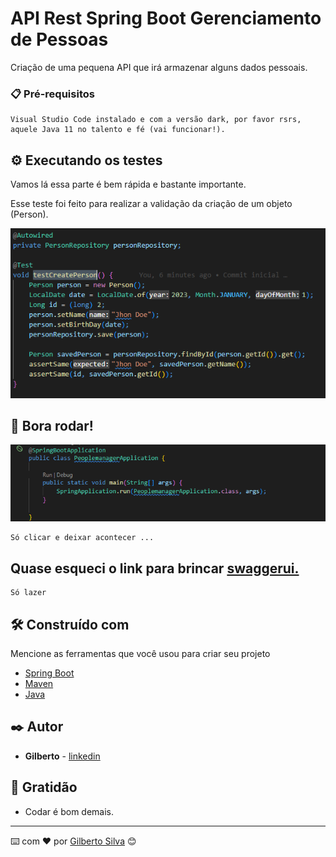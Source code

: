 # API Rest Spring Boot Gerenciamento de Pessoas

Criação de uma pequena API que irá armazenar alguns dados pessoais.

### 📋 Pré-requisitos

```
Visual Studio Code instalado e com a versão dark, por favor rsrs, aquele Java 11 no talento e fé (vai funcionar!).
```

## ⚙️ Executando os testes

Vamos lá essa parte é bem rápida e bastante importante.

Esse teste foi feito para realizar a validação da criação de um objeto (Person).

![testCreatePerson](img/testCreatePerson.png)

## 🧨 Bora rodar!

![testCreatePerson](img/run.png)

```
Só clicar e deixar acontecer ...
```
## Quase esqueci o link para brincar [swaggerui.](http://localhost:8080/swagger-ui/index.html#/)
```
Só lazer
```

## 🛠️ Construído com

Mencione as ferramentas que você usou para criar seu projeto

* [Spring Boot](https://start.spring.io/)
* [Maven](https://maven.apache.org/)
* [Java](https://www.oracle.com/br/java/technologies/javase/jdk11-archive-downloads.html)

## ✒️ Autor

* **Gilberto** - [linkedin](https://www.linkedin.com/in/gilbertomacena/)

## 🎁 Gratidão

* Codar é bom demais.


---
⌨️ com ❤️ por [Gilberto Silva](https://github.com/XxGiillxX/XxGiillxX) 😊